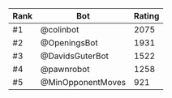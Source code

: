 Rank|Bot|Rating
---|---|---
#1|@colinbot|2075
#2|@OpeningsBot|1931
#3|@DavidsGuterBot|1522
#4|@pawnrobot|1258
#5|@MinOpponentMoves|921

